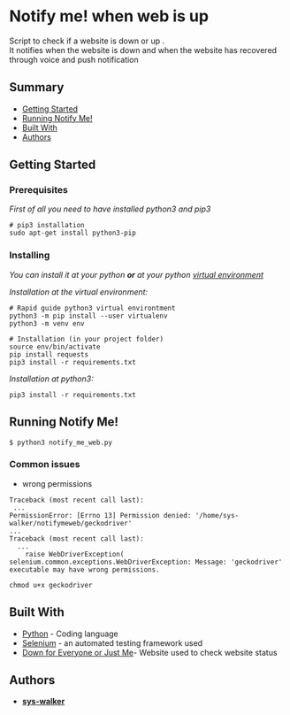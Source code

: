 
# Notify me! when web is up

Script to check if a website is down  or up .  
It notifies when the website is down and when the website has recovered through voice and push notification

## Summary

  - [Getting Started](#getting-started)
  - [Running Notify Me!](#running-notify-me)
  - [Built With](#built-with)
  - [Authors](#authors)


## Getting Started

### Prerequisites
_First of all you need to have installed python3 and pip3_

```
# pip3 installation
sudo apt-get install python3-pip
```

### Installing
_You can install it at your python **or** at your python [virtual environment](https://packaging.python.org/guides/installing-using-pip-and-virtual-environments/#installing-virtualenv)_


_Installation at the virtual environment:_
```
# Rapid guide python3 virtual environtment
python3 -m pip install --user virtualenv
python3 -m venv env

# Installation (in your project folder)
source env/bin/activate
pip install requests
pip3 install -r requirements.txt
```
_Installation at python3:_
```
pip3 install -r requirements.txt
```

## Running Notify Me!
```
$ python3 notify_me_web.py
```
### Common issues

- wrong permissions

```
Traceback (most recent call last):
 ...
PermissionError: [Errno 13] Permission denied: '/home/sys-walker/notifymeweb/geckodriver'
...
Traceback (most recent call last):
  ...
    raise WebDriverException(
selenium.common.exceptions.WebDriverException: Message: 'geckodriver' executable may have wrong permissions.
```
```
chmod u+x geckodriver
```


## Built With
* [Python](https://www.python.org/) - Coding language
* [Selenium](https://www.selenium.dev/) - an  automated testing framework used
* [Down for Everyone or Just Me](https://downforeveryoneorjustme.com/)- Website used to check website status

## Authors

  - [**sys-walker**](https://github.com/sys-walker)

